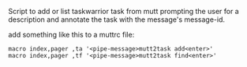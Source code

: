 Script to add or list taskwarrior task from mutt prompting the user for a description and annotate the task with the message's message-id.

add something like this to a muttrc file:

```muttrc
macro index,pager ,ta '<pipe-message>mutt2task add<enter>'
macro index,pager ,tf '<pipe-message>mutt2task find<enter>'
```
